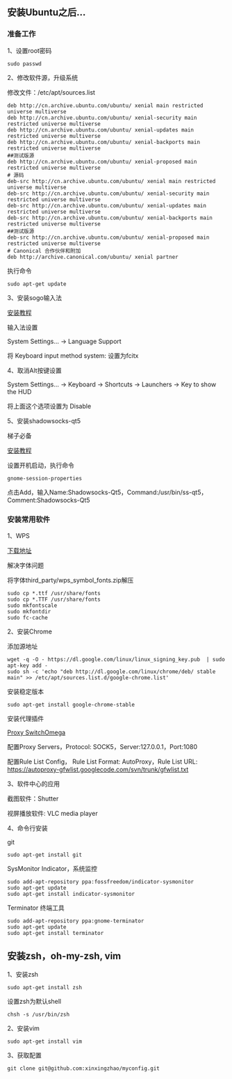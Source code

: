 ## 安装Ubuntu之后...

### 准备工作
1、设置root密码

```
sudo passwd
```

2、修改软件源，升级系统

修改文件：/etc/apt/sources.list

```
deb http://cn.archive.ubuntu.com/ubuntu/ xenial main restricted universe multiverse
deb http://cn.archive.ubuntu.com/ubuntu/ xenial-security main restricted universe multiverse
deb http://cn.archive.ubuntu.com/ubuntu/ xenial-updates main restricted universe multiverse
deb http://cn.archive.ubuntu.com/ubuntu/ xenial-backports main restricted universe multiverse
##测试版源
deb http://cn.archive.ubuntu.com/ubuntu/ xenial-proposed main restricted universe multiverse
# 源码
deb-src http://cn.archive.ubuntu.com/ubuntu/ xenial main restricted universe multiverse
deb-src http://cn.archive.ubuntu.com/ubuntu/ xenial-security main restricted universe multiverse
deb-src http://cn.archive.ubuntu.com/ubuntu/ xenial-updates main restricted universe multiverse
deb-src http://cn.archive.ubuntu.com/ubuntu/ xenial-backports main restricted universe multiverse
##测试版源
deb-src http://cn.archive.ubuntu.com/ubuntu/ xenial-proposed main restricted universe multiverse
# Canonical 合作伙伴和附加
deb http://archive.canonical.com/ubuntu/ xenial partner
```

执行命令

```
sudo apt-get update
```

3、安装sogo输入法

[安装教程](http://pinyin.sogou.com/linux/?r=pinyin)

输入法设置

System Settings... -> Language Support

将 Keyboard input method system: 设置为fcitx

4、取消Alt按键设置

System Settings... -> Keyboard -> Shortcuts -> Launchers -> Key to show the HUD

将上面这个选项设置为 Disable

5、安装shadowsocks-qt5

梯子必备

[安装教程](https://github.com/shadowsocks/shadowsocks-qt5/wiki/%E5%AE%89%E8%A3%85%E6%8C%87%E5%8D%97)

设置开机启动，执行命令

```
gnome-session-properties
```

点击Add，输入Name:Shadowsocks-Qt5，Command:/usr/bin/ss-qt5，Comment:Shadowsocks-Qt5

### 安装常用软件

1、WPS

[下载地址](http://community.wps.cn/download/)

解决字体问题

将字体third_party/wps_symbol_fonts.zip解压

```
sudo cp *.ttf /usr/share/fonts
sudo cp *.TTF /usr/share/fonts
sudo mkfontscale
sudo mkfontdir
sudo fc-cache
```

2、安装Chrome

添加源地址

```
wget -q -O - https://dl.google.com/linux/linux_signing_key.pub  | sudo apt-key add -
sudo sh -c 'echo "deb http://dl.google.com/linux/chrome/deb/ stable main" >> /etc/apt/sources.list.d/google-chrome.list'
```

安装稳定版本

```
sudo apt-get install google-chrome-stable
```

安装代理插件

[Proxy SwitchOmega](https://github.com/FelisCatus/SwitchyOmega)

配置Proxy Servers，Protocol: SOCK5，Server:127.0.0.1，Port:1080

配置Rule List Config， Rule List Format: AutoProxy，Rule List URL: https://autoproxy-gfwlist.googlecode.com/svn/trunk/gfwlist.txt

3、软件中心的应用

截图软件：Shutter

视屏播放软件: VLC media player

4、命令行安装

git
```
sudo apt-get install git
```

SysMonitor Indicator，系统监控
```
sudo add-apt-repository ppa:fossfreedom/indicator-sysmonitor
sudo apt-get update
sudo apt-get install indicator-sysmonitor
```

Terminator 终端工具
```
sudo add-apt-repository ppa:gnome-terminator
sudo apt-get update
sudo apt-get install terminator
```

## 安装zsh，oh-my-zsh, vim

1、安装zsh

```
sudo apt-get install zsh
```

设置zsh为默认shell

```
chsh -s /usr/bin/zsh
```

2、安装vim

```
sudo apt-get install vim
```

3、获取配置

```
git clone git@github.com:xinxingzhao/myconfig.git
```


